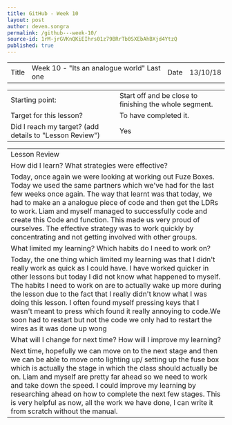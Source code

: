 ```yaml
---
title: GitHub - Week 10
layout: post
author: deven.songra
permalink: /github---week-10/
source-id: 1rM-jrGVKnQKiEIhrs01z79BRrTb0SXEbAhBXjd4YtzQ
published: true
---
```

<table>
  <tr>
    <td>Title</td>
    <td>Week 10 - "Its an analogue world" Last one</td>
    <td>Date</td>
    <td>13/10/18</td>
  </tr>
</table>


<table>
  <tr>
    <td>Starting point:</td>
    <td>Start off and be close to finishing the whole segment.</td>
  </tr>
  <tr>
    <td>Target for this lesson?</td>
    <td>To have completed it.</td>
  </tr>
  <tr>
    <td>Did I reach my target? 
(add details to "Lesson Review")</td>
    <td> Yes </td>
  </tr>
</table>


<table>
  <tr>
    <td>Lesson Review</td>
  </tr>
  <tr>
    <td>How did I learn? What strategies were effective? </td>
  </tr>
  <tr>
    <td>Today, once again we were looking at working out Fuze Boxes. Today we used the same partners which we've had for the last few weeks once again. The way that learnt was that today, we had to make an a analogue piece of code and then get the LDRs to work. Liam and myself managed to successfully code and create this Code and function. This made us very proud of ourselves. The effective strategy was to work quickly by concentrating and not getting involved with other groups.</td>
  </tr>
  <tr>
    <td>What limited my learning? Which habits do I need to work on? </td>
  </tr>
  <tr>
    <td>Today, the one thing which limited my learning was that I didn't really work as quick as I could have. I have worked quicker in other lessons but today I did not know what happened to myself. The habits I need to work on are to actually wake up more during the lesson due to the fact that I really didn't know what I was doing this lesson. I often found myself pressing keys that I wasn't meant to press which found it really annoying to code.We soon had to restart but not the code we only had to restart the wires as it was done up wong</td>
  </tr>
  <tr>
    <td>What will I change for next time? How will I improve my learning?</td>
  </tr>
  <tr>
    <td>Next time, hopefully we can move on to the next stage and then we can be able to move onto lighting up/ setting up the fuse box which is actually the stage in which the class should actually be on. Liam and myself are pretty far ahead so we need to work and take down the speed. I could improve my learning by researching ahead on how to complete the next few stages. This is very helpful as now, all the work we have done, I can write it from scratch without the manual.</td>
  </tr>
</table>


